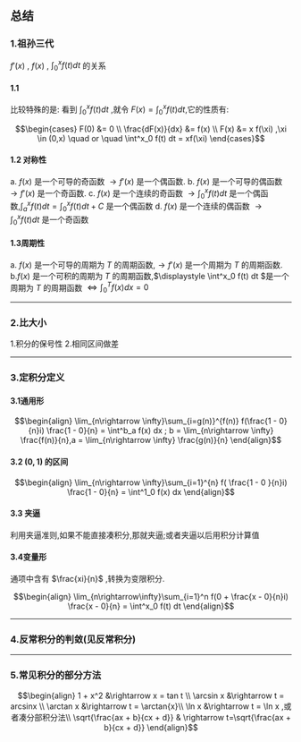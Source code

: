 ## 总结

### 1.祖孙三代
$f'(x)$ , $f(x)$ , $\displaystyle\int^x_0 f(t) dt$ 的关系

#### 1.1
比较特殊的是:
看到 $\displaystyle\int^x_0 f(t) dt$ ,就令 $F(x) = \displaystyle\int^x_0 f(t) dt$,它的性质有:

$$\begin{cases}
    F(0) &= 0 \\
    \frac{dF(x)}{dx} &= f(x) \\
    F(x) &= x f(\xi) ,\xi \in (0,x) \quad or \quad  \int^x_0 f(t) dt = xf(\xi)
\end{cases}$$

#### 1.2 对称性
a. $f(x)$ 是一个可导的奇函数 $\rightarrow f'(x)$ 是一个偶函数.
b. $f(x)$ 是一个可导的偶函数 $\rightarrow f'(x)$ 是一个奇函数.
c. $f(x)$ 是一个连续的奇函数 $\rightarrow \displaystyle\int^x_0 f(t) dt$ 是一个偶函数,$\displaystyle\int^x_a f(t) dt = \displaystyle\int^x_0 f(t) dt +C$ 是一个偶函数
d. $f(x)$ 是一个连续的偶函数 $\rightarrow \displaystyle\int^x_0 f(t) dt$ 是一个奇函数



#### 1.3周期性
a. $f(x)$ 是一个可导的周期为 $T$ 的周期函数,$\rightarrow f'(x)$ 是一个周期为 $T$ 的周期函数.
b.$f(x)$ 是一个可积的周期为 $T$ 的周期函数,$\displaystyle \int^x_0 f(t) dt $是一个周期为 $T$ 的周期函数 $\Longleftrightarrow \int^T_0 f(x) dx = 0$ 


---
### 2.比大小
1.积分的保号性
2.相同区间做差



---
### 3.定积分定义
#### 3.1通用形

$$\begin{align}
    \lim_{n\rightarrow \infty}\sum_{i=g(n)}^{f(n)} f(\frac{1 - 0}{n}i) \frac{1 - 0}{n} = \int^b_a f(x) dx ; b = \lim_{n\rightarrow \infty} \frac{f(n)}{n},a = \lim_{n\rightarrow \infty} \frac{g(n)}{n}
\end{align}$$

#### 3.2 $(0,1)$ 的区间

$$\begin{align}
    \lim_{n\rightarrow \infty}\sum_{i=1}^{n} f( \frac{1 - 0 }{n}i) \frac{1 - 0}{n} = \int^1_0 f(x) dx 
\end{align}$$

#### 3.3 夹逼
利用夹逼准则,如果不能直接凑积分,那就夹逼;或者夹逼以后用积分计算值

#### 3.4变量形
通项中含有 $\frac{xi}{n}$ ,转换为变限积分.

$$\begin{align}
    \lim_{n\rightarrow\infty}\sum_{i=1}^n f(0 + \frac{x - 0}{n}i) \frac{x - 0}{n} = \int^x_0 f(t) dt
\end{align}$$


---
### 4.反常积分的判敛(见反常积分)


---
### 5.常见积分的部分方法


$$\begin{align}
    1 + x^2 &\rightarrow x = tan t \\
    \arcsin x &\rightarrow t = arcsinx \\
    \arctan x &\rightarrow t = \arctan{x}\\
    \ln x &\rightarrow t = \ln x ,或者凑分部积分法\\
    \sqrt{\frac{ax + b}{cx + d}} & \rightarrow t=\sqrt{\frac{ax + b}{cx + d}}
\end{align}$$


